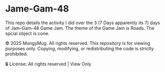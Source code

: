 # Jame-Gam-48

This repo details the activity I did over the 3 (7 Days apparently its 7) days of Jam-Gam-48 Game Jam.
The theme of the Game Jam is Roads.
The spcial object is cone.

© 2025 MungyMug. All rights reserved.
This repository is for viewing purposes only.
Copying, modifying, or redistributing the code is strictly prohibited.

🔒 License: All rights reserved | View Only

